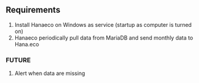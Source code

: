 ## Requirements

1. Install Hanaeco on Windows as service (startup as computer is turned on)
2. Hanaeco periodically pull data from MariaDB and send monthly data to Hana.eco 

### FUTURE

1. Alert when data are missing
